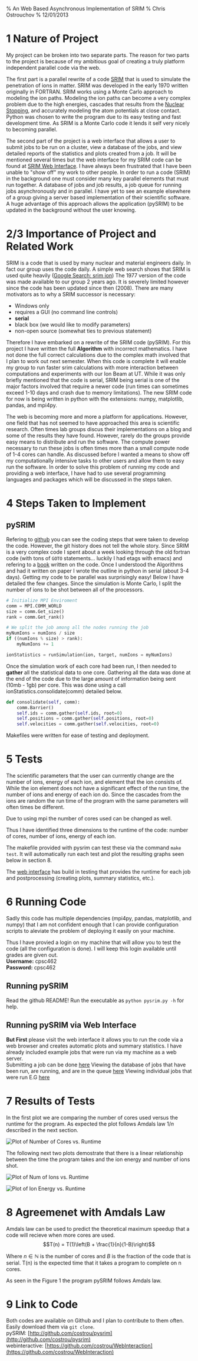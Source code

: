 % An Web Based Asynchronous Implementation of SRIM
% Chris Ostrouchov
% 12/01/2013

# 1 Nature of Project
My project can be broken into two separate parts. The reason for two parts to the project is because of my ambitious goal of creating a truly platform independent parallel code via the web.  

The first part is a parallel rewrite of a code [SRIM](http://www.srim.org) that is used to simulate the penetration of ions in matter. SRIM was developed in the early 1970 written originally in FORTRAN. SRIM works using a Monte Carlo approach to modeling the ion paths. Modeling the ion paths can become a very complex problem due to the high energies, cascades that results from the [Nuclear Stopping](http://en.wikipedia.org/wiki/Stopping_power_(particle_radiation)), and accurately modeling the atom potentials at close contact. Python was chosen to write the program due to its easy testing and fast development time. As SRIM is a Monte Carlo code it lends it self very nicely to becoming parallel.

The second part of the project is a web interface that allows a user to submit jobs to be run on a cluster, view a database of the jobs, and view detailed reports of the statistics and plots created from a job. It will be mentioned several times but the web interface for my SRIM code can be found at [SRIM Web Interface](http://finch.desktops.utk.edu). I have always been frustrated that I have been unable to "show off" my work to other people. In order to run a code (SRIM) in the background one must consider many key parallel elements that must run together. A database of jobs and job results, a job queue for running jobs asynchronously and in parallel. I have yet to see an example elsewhere of a group giving a server based implementation of their scientific software. A huge advantage of this approach allows the application (pySRIM) to be updated in the background without the user knowing.

# 2/3 Importance of Project and Related Work

SRIM is a code that is used by many nuclear and material engineers daily. In fact our group uses the code daily. A simple web search shows that SRIM is used quite heavily ([Google Search: srim ion](https://www.google.com/search?q=srim#q=srim+ion)) The 1977 version of the code was made available to our group 2 years ago. It is severely limited however since the code has been updated since then (2008). There are many motivators as to why a SRIM successor is necessary:

- Windows only
- requires a GUI (no command line controls)
- __serial__
- black box (we would like to modify parameters)
- non-open source (somewhat ties to previous statement)

Therefore I have embarked on a rewrite of the SRIM code (pySRIM). For this project I have written the full __Algorithm__ with incorrect mathematics. I have not done the full correct calculations due to the complex math involved that I plan to work out next semester. When this code is complete it will enable my group to run faster srim calculations with more interaction between computations and experiments with our Ion Beam at UT. While it was only briefly mentioned that the code is serial, SRIM being serial is one of the major factors involved that require a newer code (run times can sometimes exceed 1-10 days and crash due to memory limitations). The new SRIM code for now is being written in python with the extensions: numpy, matplotlib, pandas, and mpi4py.

The web is becoming more and more a platform for applications. However, one field that has not seemed to have approached this area is scientific research. Often times lab groups discus their implementations on a blog and some of the results they have found. However, rarely do the groups provide easy means to distribute and run the software. The compute power necessary to run these jobs is often times more than a small compute node of 1-4 cores can handle. As discussed before I wanted a means to show off my computationally intensive tasks to other users and allow them to easy run the software. In order to solve this problem of running my code and providing a web interface, I have had to use several programming languages and packages which will be discussed in the steps taken.

# 4 Steps Taken to Implement
## pySRIM

Refering to [github](http://github.com/costrou/pysrim) you can see the coding steps that were taken to develop the code. However, the git history does not tell the whole story. Since SRIM is a very complex code I spent about a week looking through the old fortran code (with tons of `GOTO` statements... luckily I had etags with emacs) and refering to a [book](http://www.srim.org/SRIM%20Book.htm) written on the code. Once I understood the Algorithms and had it written on paper I wrote the outline in python in serial (about 3-4 days). Getting my code to be parallel was surprisingly easy! Below I have detailed the few changes. Since the simulation is Monte Carlo, I split the number of ions to be shot between all of the processors.

```python
# Initialize MPI Enviroment
comm = MPI.COMM_WORLD
size = comm.Get_size()
rank = comm.Get_rank()

# We split the job among all the nodes running the job
myNumIons = numIons / size
if ((numIons % size) > rank):
    myNumIons += 1

ionStatistics = runSimulation(ion, target, numIons = myNumIons)
```

Once the simulation work of each core had been run, I then needed to __gather__ all the statistical data to one core. Gathering all the data was done at the end of the code due to the large amount of information being sent (10mb - 1gb) per core. This was done using a call ionStatistics.consolidate(comm) detailed below.

```python
def consolidate(self, comm):
    comm.Barrier()
	self.ids = comm.gather(self.ids, root=0)
	self.positions = comm.gather(self.positions, root=0)
	self.velocities = comm.gather(self.velocities, root=0)
```

Makefiles were written for ease of testing and deployment. 

# 5 Tests
The scientific parameters that the user can currrently change are the number of ions, energy of each ion, and element that the ion consists of. While the ion element does not have a significant effect of the run time, the number of ions and energy of each ion do. Since the cascades from the ions are random the run time of the program with the same parameters will often times be different.

Due to using mpi the number of cores used can be changed as well.

Thus I have identified three dimensions to the runtime of the code: number of cores, number of ions, energy of each ion.

The makefile provided with pysrim can test these via the command `make test`. It will automatically run each test and plot the resulting graphs seen below in section 8.

The [web interface](http://finch.desktops.utk.edu) has build in testing that provides the runtime for each job and postprocessing (creating plots, summary statistics, etc.).

# 6 Running Code
Sadly this code has multiple dependencies (mpi4py, pandas, matplotlib, and numpy) that I am not confident enough that I can provide configuration scripts to aleviate the problem of deploying it easily on your machine.

Thus I have provied a login on my machine that will allow you to test the code (all the configuration is done). I will keep this login available until grades are given out.  
__Username:__ cpsc462  
__Password:__ cpsc462  

## Running pySRIM
Read the github README! Run the executable as `python pysrim.py -h` for help.

## Running pySRIM via Web Interface
__But First__ please visit the web interface it allows you to run the code via a web browser and creates automatic plots and summary statistics. I have already included example jobs that were run via my machine as a web server.  
Submitting a job can be done [here](http://finch.desktops.utk.edu/submit)
Viewing the database of jobs that have been run, are running, and are in the queue [here](http://finch.desktops.utk.edu/database)
Viewing individual jobs that were run E.G [here](http://finch.desktops.utk.edu/job/1)

# 7 Results of Tests

In the first plot we are comparing the number of cores used versus the runtime for the program. As expected the plot follows Amdals law $1/n$ described in the next section. 

![Plot of Number of Cores vs. Runtime](numcores.png)

The following next two plots demostrate that there is a linear relationship between the time the program takes and the ion energy and number of ions shot.

![Plot of Num of Ions vs. Runtime](numions.png)

![Plot of Ion Energy vs. Runtime](ionenergies.png)

# 8 Agreemenet with Amdals Law
Amdals law can be used to predict the theoretical maximum speedup that a code will recieve when more cores are used.
$$T(n) = T(1)\left(B + \frac{1}{n}(1-B)\right)$$

Where $n \in \mathbb{N}$ is the number of cores and $B$ is the fraction of the code that is serial. T(n) is the expected time that it takes a program to complete on n cores.

As seen in the Figure 1 the program pySRIM follows Amdals law.

# 9 Link to Code
Both codes are available on Github and I plan to contribute to them often. Easily download them via `git clone`.  
pySRIM: [http://github.com/costrou/pysrim](http://github.com/costrou/pysrim)  
webinteractive: [https://github.com/costrou/WebInteraction](https://github.com/costrou/WebInteraction)  


